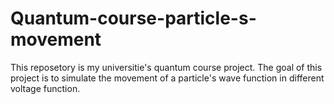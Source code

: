 # Quantum-course-particle-s-movement
This reposetory is my universitie's quantum course project. The goal of this project is to simulate the movement of a particle's wave function in different voltage function.
